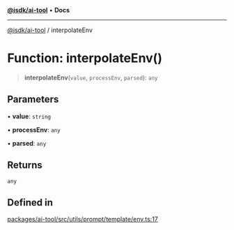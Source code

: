 [**@isdk/ai-tool**](../README.md) • **Docs**

***

[@isdk/ai-tool](../globals.md) / interpolateEnv

# Function: interpolateEnv()

> **interpolateEnv**(`value`, `processEnv`, `parsed`): `any`

## Parameters

• **value**: `string`

• **processEnv**: `any`

• **parsed**: `any`

## Returns

`any`

## Defined in

[packages/ai-tool/src/utils/prompt/template/env.ts:17](https://github.com/isdk/ai-tool.js/blob/fe6b47f429fb128627d2210e367fa914b891d314/src/utils/prompt/template/env.ts#L17)
